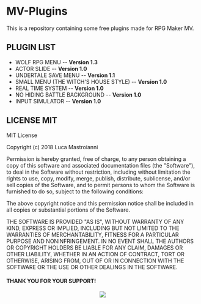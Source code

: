 # MV-Plugins
This is a repository containing some free plugins made for RPG Maker MV.

## PLUGIN LIST
* WOLF RPG MENU -- **Version 1.3**
* ACTOR SLIDE -- **Version 1.0**
* UNDERTALE SAVE MENU -- **Version 1.1**
* SMALL MENU (THE WITCH'S HOUSE STYLE) -- **Version 1.0**
* REAL TIME SYSTEM -- **Version 1.0**
* NO HIDING BATTLE BACKGROUND -- **Version 1.0**
* INPUT SIMULATOR -- **Version 1.0**



## LICENSE MIT

MIT License

Copyright (c) 2018 Luca Mastroianni

Permission is hereby granted, free of charge, to any person obtaining a copy
of this software and associated documentation files (the "Software"), to deal
in the Software without restriction, including without limitation the rights
to use, copy, modify, merge, publish, distribute, sublicense, and/or sell
copies of the Software, and to permit persons to whom the Software is
furnished to do so, subject to the following conditions:

The above copyright notice and this permission notice shall be included in all
copies or substantial portions of the Software.

THE SOFTWARE IS PROVIDED "AS IS", WITHOUT WARRANTY OF ANY KIND, EXPRESS OR
IMPLIED, INCLUDING BUT NOT LIMITED TO THE WARRANTIES OF MERCHANTABILITY,
FITNESS FOR A PARTICULAR PURPOSE AND NONINFRINGEMENT. IN NO EVENT SHALL THE
AUTHORS OR COPYRIGHT HOLDERS BE LIABLE FOR ANY CLAIM, DAMAGES OR OTHER
LIABILITY, WHETHER IN AN ACTION OF CONTRACT, TORT OR OTHERWISE, ARISING FROM,
OUT OF OR IN CONNECTION WITH THE SOFTWARE OR THE USE OR OTHER DEALINGS IN THE
SOFTWARE.

#### THANK YOU FOR YOUR SUPPORT!

<p align="center">
  <a href="https://www.paypal.me/GamefallTeamPlugins/1usd" target= "_blank">
  <img src="https://github.com/BlueMoon968/BlueMoon968.github.io/blob/master/Donate.png?raw=true">
  </a>
</p>
